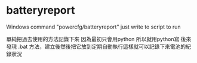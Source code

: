 # batteryreport
Windows command  "powercfg/batteryreport" just write to script to run

單純把過去使用的方法記錄下來
因為最初只會用python 所以就用python寫
後來發現 .bat 方法，建立後然後把它放到定期自動執行這樣就可以記錄下來電池的紀錄狀況
